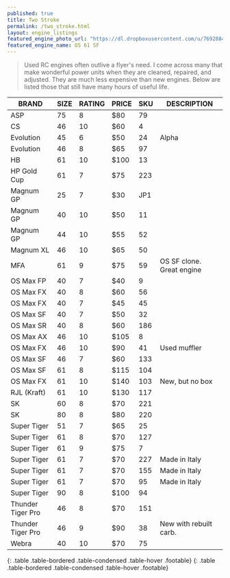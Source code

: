 ```yaml
---
published: true
title: Two Stroke
permalink: /two_stroke.html
layout: engine_listings
featured_engine_photo_url: "https://dl.dropboxusercontent.com/u/76928840/Website%20Photos/featured/2-stroke.jpg"
featured_engine_name: OS 61 SF
---
```


> Used RC engines often outlive a flyer's need. I come across many that make wonderful power units when they are cleaned, repaired, and adjusted.  They are much less expensive than new engines. Below are listed those that still have many hours of useful life.

BRAND             | SIZE  | RATING | PRICE | SKU   | DESCRIPTION
------------------|-------|--------|-------|-------|---------------------
ASP               | 75    | 8      | $80   | 79    |                       
CS                | 46    | 10     | $60   | 4     |
Evolution         | 45    | 6      | $50   | 24    | Alpha 
Evolution         | 46    | 8      | $65   | 97    |                                    
HB                | 61    | 10     | $100  | 13    |
HP Gold Cup       | 61    | 7      | $75   | 223   |                                              
Magnum GP         | 25    | 7      | $30   | JP1   |
Magnum GP         | 40    | 10     | $50   | 11    |
Magnum GP         | 44    | 10     | $55   | 52    |                               
Magnum XL         | 46    | 10     | $65   | 50    |                                
MFA               | 61    | 9      | $75   | 59    | OS SF clone. Great engine      
OS Max FP         | 40    | 7      | $40   | 9     |
OS Max FX         | 40    | 8      | $60   | 56    |
OS Max FX         | 40    | 7      | $45   | 45    |
OS Max SF         | 40    | 7      | $50   | 32    |
OS Max SR         | 40    | 8      | $60   | 186   |                                        
OS Max AX         | 46    | 10     | $105  | 8     |
OS Max FX         | 46    | 10     | $90   | 41    | Used muffler
OS Max SF         | 46    | 7      | $60   | 133   |                                  
OS Max SF         | 61    | 8      | $115  | 104   |
OS Max FX         | 61    | 10     | $140  | 103   | New, but no box                                 
RJL (Kraft)       | 61    | 10     | $130  | 117   |                               
SK                | 60    | 8      | $70   | 221   |
SK                | 80    | 8      | $80   | 220   |
Super Tiger       | 51    | 7      | $65   | 25    |
Super Tiger       | 61    | 8      | $70   | 127   |
Super Tiger       | 61    | 9      | $75   | 7     |
Super Tiger       | 61    | 7      | $70   | 227   | Made in Italy
Super Tiger       | 61    | 7      | $70   | 155   | Made in Italy
Super Tiger       | 61    | 7      | $70   | 95    | Made in Italy
Super Tiger       | 90    | 8      | $100  | 94    |                                 
Thunder Tiger Pro | 46    | 8      | $70   | 151   |
Thunder Tiger Pro | 46    | 9      | $90   | 38    | New with rebuilt carb.               
Webra             | 40    | 10     | $70   | 75    |                                       
{: .table .table-bordered .table-condensed .table-hover .footable}
{: .table .table-bordered .table-condensed .table-hover .footable}